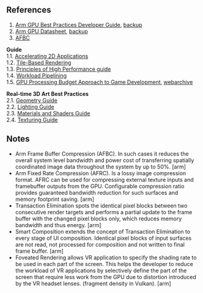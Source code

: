 
## References

1. [Arm GPU Best Practices Developer Guide](https://developer.arm.com/documentation/101897/latest/), [backup](../pdf/arm_gpu_best_practices_developer_guide_101897_0302_04_en.pdf)
2. [Arm GPU Datasheet](https://developer.arm.com/documentation/102849/latest/), [backup](../pdf/Arm_GPU_Data_Sheet.pdf)
3. [AFBC](https://developer.arm.com/Architectures/Arm%20Frame%20Buffer%20Compression)

**Guide**<br/>
1.1. [Accelerating 2D Applications](https://developer.arm.com/documentation/102524/0100/Overview)<br/>
1.2. [Tile-Based Rendering](https://developer.arm.com/documentation/102662/0100/Overview)<br/>
1.3. [Principles of High Performance guide](https://developer.arm.com/documentation/102544/0100/Overview)<br/>
1.4. [Workload Pipelining](https://developer.arm.com/documentation/102521/0100/Overview)<br/>
1.5. [GPU Processing Budget Approach to Game Development](https://community.arm.com/arm-community-blogs/b/graphics-gaming-and-vr-blog/posts/gpu-processing-budget-approach-to-game-development), [webarchive](https://web.archive.org/web/20220810172906/https://community.arm.com/arm-community-blogs/b/graphics-gaming-and-vr-blog/posts/gpu-processing-budget-approach-to-game-development)

**Real-time 3D Art Best Practices**<br/>
2.1. [Geometry Guide](https://developer.arm.com/documentation/102448/0200/Overview)<br/>
2.2. [Lighting Guide](https://developer.arm.com/documentation/102109/0100/Overview)<br/>
2.3. [Materials and Shaders Guide](https://developer.arm.com/documentation/102471/0200/Overview)<br/>
2.4. [Texturing Guide](https://developer.arm.com/documentation/102449/0200/Overview)<br/>

## Notes

* Arm Frame Buffer Compression (AFBC). In such cases it reduces the overall system level bandwidth and power cost of transferring spatially coordinated image data throughout the system by up to 50%. [arm]
* Arm Fixed Rate Compression (AFRC). Is a lossy image compression format. AFRC can be used for compressing external texture inputs and framebuffer outputs from the GPU. Configurable compression ratio provides guaranteed bandwidth reduction for such surfaces and memory footprint saving. [arm]
* Transaction Elimination spots the identical pixel blocks between two consecutive render targets and performs a partial update to the frame buffer with the changed pixel blocks only, which reduces memory bandwidth and thus energy. [arm]
* Smart Composition extends the concept of Transaction Elimination to every stage of UI composition. Identical pixel blocks of input surfaces are not read, not processed for composition and not written to final frame buffer. [arm]
* Foveated Rendering allows VR application to specify the shading rate to be used in each part of the screen. This helps the developer to reduce the workload of VR applications by selectively define the part of the screen that require less work from the GPU due to distortion introduced by the VR headset lenses. (fragment density in Vulkan). [arm]

